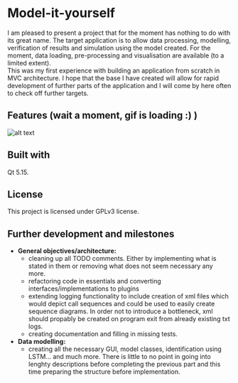 # Model-it-yourself

I am pleased to present a project that for the moment has nothing to do with its great name. The target application is to allow data processing, modelling, verification of results and simulation using the model created. For the moment, data loading, pre-processing and visualisation are available (to a limited extent).  
This was my first experience with building an application from scratch in MVC architecture. I hope that the base I have created will allow for rapid development of further parts of the application and I will come by here often to check off further targets.

## Features (wait a moment, gif is loading :) )
![alt text](demos/MIY-features.gif)

## Built with
Qt 5.15.

## License
This project is licensed under GPLv3 license.

## Further development and milestones
- **General objectives/architecture:**
  - cleaning up all TODO comments. Either by implementing what is stated in them or removing what does not seem necessary any more.
  - refactoring code in essentials and converting interfaces/implementations to plugins
  - extending logging functionality to include creation of xml files which would depict call sequences and could be used to easily create sequence diagrams. 
   In order not to introduce a bottleneck, xml should propably be created on program exit from already existing txt logs.
  - creating documentation and filling in missing tests.
- **Data modelling:**
  - creating all the necessary GUI, model classes, identification using LSTM... and much more. 
    There is little to no point in going into lenghty descriptions before completing the previous part and this time preparing the structure before implementation.
